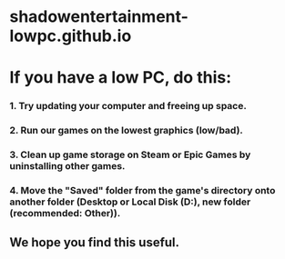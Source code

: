 # shadowentertainment-lowpc.github.io
# If you have a low PC, do this:
### 1. Try updating your computer and freeing up space.

### 2. Run our games on the lowest graphics (low/bad).

### 3. Clean up game storage on Steam or Epic Games by uninstalling other games.

### 4. Move the "Saved" folder from the game's directory onto another folder (Desktop or Local Disk (D:), new folder (recommended: Other)).


## We hope you find this useful.
